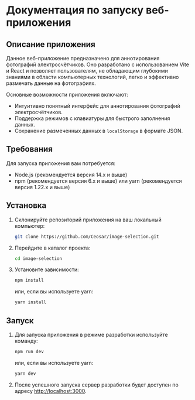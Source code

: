 # Документация по запуску веб-приложения

## Описание приложения

Данное веб-приложение предназначено для аннотирования фотографий электросчётчиков.
Оно разработано с использованием Vite и React и позволяет пользователям, не обладающим глубокими знаниями
в области компьютерных технологий, легко и эффективно размечать данные на фотографиях.

Основные возможности приложения включают:
- Интуитивно понятный интерфейс для аннотирования фотографий электросчётчиков.
- Поддержка режимов с клавиатуры для быстрого заполнения данных.
- Сохранение размеченных данных в `localStorage` в формате JSON.

## Требования

Для запуска приложения вам потребуется:
- Node.js (рекомендуется версия 14.x и выше)
- npm (рекомендуется версия 6.x и выше) или yarn (рекомендуется версия 1.22.x и выше)

## Установка

1. Склонируйте репозиторий приложения на ваш локальный компьютер:

    ```bash
    git clone https://github.com/Ceosar/image-selection.git
    ```

2. Перейдите в каталог проекта:

    ```bash
    cd image-selection
    ```

3. Установите зависимости:

    ```bash
    npm install
    ```

    или, если вы используете yarn:

    ```bash
    yarn install
    ```

## Запуск

1. Для запуска приложения в режиме разработки используйте команду:

    ```bash
    npm run dev
    ```

    или, если вы используете yarn:

    ```bash
    yarn dev
    ```

2. После успешного запуска сервер разработки будет доступен по адресу [http://localhost:3000](http://localhost:3000).
